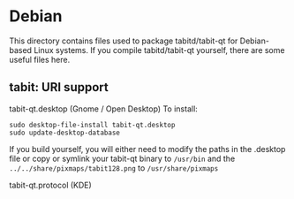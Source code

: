 
Debian
====================
This directory contains files used to package tabitd/tabit-qt
for Debian-based Linux systems. If you compile tabitd/tabit-qt yourself, there are some useful files here.

## tabit: URI support ##


tabit-qt.desktop  (Gnome / Open Desktop)
To install:

	sudo desktop-file-install tabit-qt.desktop
	sudo update-desktop-database

If you build yourself, you will either need to modify the paths in
the .desktop file or copy or symlink your tabit-qt binary to `/usr/bin`
and the `../../share/pixmaps/tabit128.png` to `/usr/share/pixmaps`

tabit-qt.protocol (KDE)

